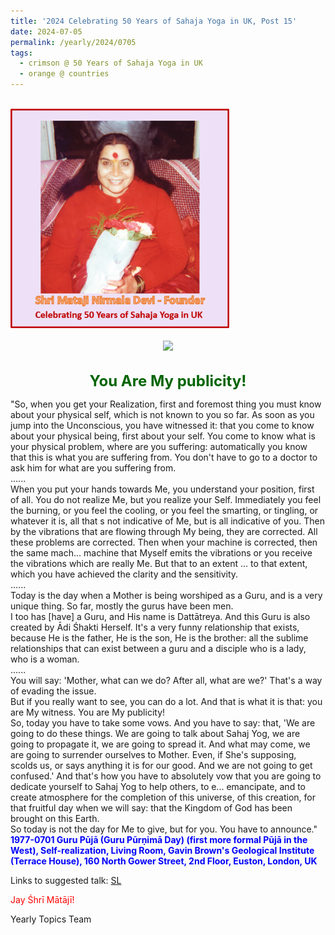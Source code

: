 ```yaml
---
title: '2024 Celebrating 50 Years of Sahaja Yoga in UK, Post 15'
date: 2024-07-05
permalink: /yearly/2024/0705
tags:
  - crimson @ 50 Years of Sahaja Yoga in UK
  - orange @ countries
---
```


<br>
<div style="text-align: left"><img src="/images/50YearsUK.png" width="350" /></div><br>

<div style="text-align: center"><img src="https://pub-b6058b8fc5314638989cdd5e49178be6.r2.dev/FT0030.jpg" /></div>

<br>
<p style="color:DarkGreen; text-align:center">
<font size="+2"><b>You Are My publicity!</b><br></font>
</p>

<p>
"So, when you get your Realization, first and foremost thing you must know about your physical self, which is not known to you so far. As soon as you jump into the Unconscious, you have witnessed it: that you come to know about your physical being, first about your self. You come to know what is your physical problem, where are you suffering: automatically you know that this is what you are suffering from. You don't have to go to a doctor to ask him for what are you suffering from.<br>
......<br>
When you put your hands towards Me, you understand your position, first of all. You do not realize Me, but you realize your Self. Immediately you feel the burning, or you feel the cooling, or you feel the smarting, or tingling, or whatever it is, all that s not indicative of Me, but is all indicative of you. Then by the vibrations that are flowing through My being, they are corrected. All these problems are corrected. Then when your machine is corrected, then the same mach... machine that Myself emits the vibrations or you receive the vibrations which are really Me. But that to an extent ... to that extent, which you have achieved the clarity and the sensitivity.<br>
......<br>
Today is the day when a Mother is being worshiped as a Guru, and is a very unique thing. So far, mostly the gurus have been men.<br>
I too has [have] a Guru, and His name is Dattātreya. And this Guru is also created by Ādi Śhakti Herself. It's a very funny relationship that exists, because He is the father, He is the son, He is the brother: all the sublime relationships that can exist between a guru and a disciple who is a lady, who is a woman.<br>
......<br>
You will say: 'Mother, what can we do? After all, what are we?' That's a way of evading the issue.<br>
But if you really want to see, you can do a lot. And that is what it is that: you are My witness. You are My publicity!<br>
So, today you have to take some vows. And you have to say: that, 'We are going to do these things. We are going to talk about Sahaj Yog, we are going to propagate it, we are going to spread it. And what may come, we are going to surrender ourselves to Mother. Even, if She's supposing, scolds us, or says anything it is for our good. And we are not going to get confused.' And that's how you have to absolutely vow that you are going to dedicate yourself to Sahaj Yog to help others, to e... emancipate, and to create atmosphere for the completion of this universe, of this creation, for that fruitful day when we will say: that the Kingdom of God has been brought on this Earth.<br>
So today is not the day for Me to give, but for you. You have to announce."<br>
<font color="blue"><b>1977-0701 Guru Pūjā (Guru Pūrṇimā Day) (first more formal Pūjā in the West), Self-realization, Living Room, Gavin Brown's Geological Institute (Terrace House), 160 North Gower Street, 2nd Floor, Euston, London, UK</b></font><br>
</p>

Links to suggested talk: <a href="https://soundcloud.com/sahaja-library/1977-0731-kundalini-and-self"> SL</a><br>

<p style="color:red;">Jay Śhrī Mātājī!<br></p>

<p>Yearly Topics Team</p>